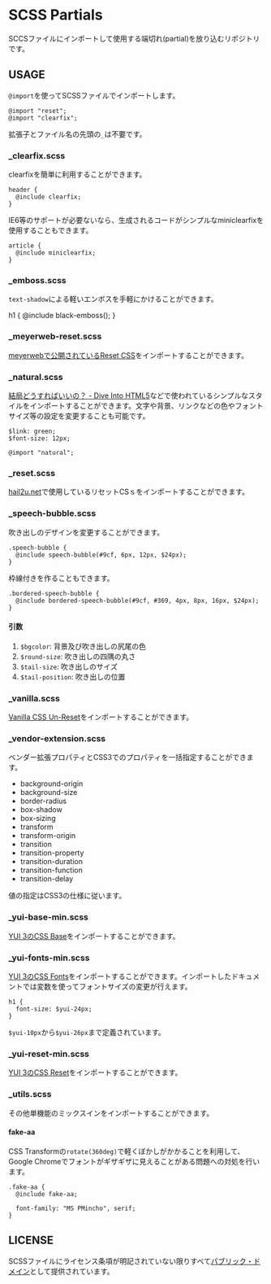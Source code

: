SCSS Partials
=============

SCCSファイルにインポートして使用する端切れ(partial)を放り込むリポジトリです。


USAGE
-----

`@import`を使ってSCSSファイルでインポートします。

    @import "reset";
    @import "clearfix";

拡張子とファイル名の先頭の`_`は不要です。


### \_clearfix.scss

clearfixを簡単に利用することができます。

    header {
      @include clearfix;
    }

IE6等のサポートが必要ないなら、生成されるコードがシンプルなminiclearfixを使用することもできます。

    article {
      @include miniclearfix;
    }


### \_emboss.scss

`text-shadow`による軽いエンボスを手軽にかけることができます。

   h1 {
     @include black-emboss();
   }


### \_meyerweb-reset.scss

[meyerwebで公開されているReset CSS](http://meyerweb.com/eric/tools/css/reset/)をインポートすることができます。


### \_natural.scss

[結局どうすればいいの？ - Dive Into HTML5](http://hail2u.net/documents/diveintohtml5-semantics.html)などで使われているシンプルなスタイルをインポートすることができます。文字や背景、リンクなどの色やフォントサイズ等の設定を変更することも可能です。

    $link: green;
    $font-size: 12px;
    
    @import "natural";


### \_reset.scss

[hail2u.net](http://hail2u.net/)で使用しているリセットCSｓをインポートすることができます。


### \_speech-bubble.scss

吹き出しのデザインを変更することができます。

    .speech-bubble {
      @include speech-bubble(#9cf, 6px, 12px, $24px);
    }

枠線付きを作ることもできます。

    .bordered-speech-bubble {
      @include bordered-speech-bubble(#9cf, #369, 4px, 8px, 16px, $24px);
    }


#### 引数

  1. `$bgcolor`: 背景及び吹き出しの尻尾の色
  2. `$round-size`: 吹き出しの四隅の丸さ
  3. `$tail-size`: 吹き出しのサイズ
  4. `$tail-position`: 吹き出しの位置


### \_vanilla.scss

[Vanilla CSS Un-Reset](http://noscope.com/vanilla-css)をインポートすることができます。


### \_vendor-extension.scss

ベンダー拡張プロパティとCSS3でのプロパティを一括指定することができます。

  * background-origin
  * background-size
  * border-radius
  * box-shadow
  * box-sizing
  * transform
  * transform-origin
  * transition
  * transition-property
  * transition-duration
  * transition-function
  * transition-delay

値の指定はCSS3の仕様に従います。


### \_yui-base-min.scss

[YUI 3のCSS Base](http://developer.yahoo.com/yui/3/cssbase/)をインポートすることができます。


### \_yui-fonts-min.scss

[YUI 3のCSS Fonts](http://developer.yahoo.com/yui/3/cssfonts/)をインポートすることができます。インポートしたドキュメントでは変数を使ってフォントサイズの変更が行えます。

    h1 {
      font-size: $yui-24px;
    }

`$yui-10px`から`$yui-26px`まで定義されています。


### \_yui-reset-min.scss

[YUI 3のCSS Reset](http://developer.yahoo.com/yui/3/cssreset/)をインポートすることができます。


### \_utils.scss

その他単機能のミックスインをインポートすることができます。

#### fake-aa

CSS Transformの`rotate(360deg)`で軽くぼかしがかかることを利用して、Google Chromeでフォントがギザギザに見えることがある問題への対処を行います。

    .fake-aa {
      @include fake-aa;
    
      font-family: "MS PMincho", serif;
    }


LICENSE
-------

SCSSファイルにライセンス条項が明記されていない限りすべて[パブリック・ドメイン](http://unlicense.org/)として提供されています。
